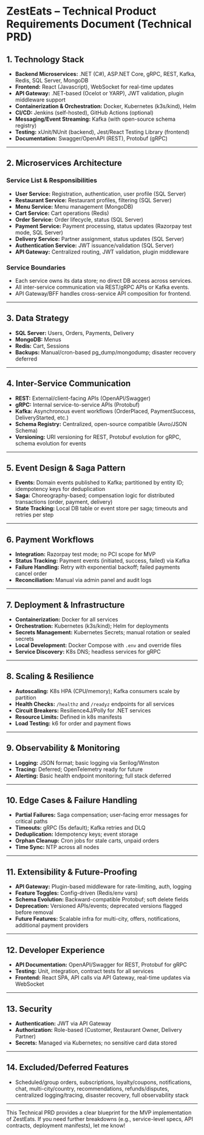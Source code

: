 # ZestEats – Technical Product Requirements Document (Technical PRD)

## 1. Technology Stack

- **Backend Microservices:** .NET (C#), ASP.NET Core, gRPC, REST, Kafka, Redis, SQL Server, MongoDB
- **Frontend:** React (Javascript), WebSocket for real-time updates
- **API Gateway:** .NET-based (Ocelot or YARP), JWT validation, plugin middleware support
- **Containerization & Orchestration:** Docker, Kubernetes (k3s/kind), Helm
- **CI/CD:** Jenkins (self-hosted), GitHub Actions (optional)
- **Messaging/Event Streaming:** Kafka (with open-source schema registry)
- **Testing:** xUnit/NUnit (backend), Jest/React Testing Library (frontend)
- **Documentation:** Swagger/OpenAPI (REST), Protobuf (gRPC)

---

## 2. Microservices Architecture

### Service List & Responsibilities

- **User Service:** Registration, authentication, user profile (SQL Server)
- **Restaurant Service:** Restaurant profiles, filtering (SQL Server)
- **Menu Service:** Menu management (MongoDB)
- **Cart Service:** Cart operations (Redis)
- **Order Service:** Order lifecycle, status (SQL Server)
- **Payment Service:** Payment processing, status updates (Razorpay test mode, SQL Server)
- **Delivery Service:** Partner assignment, status updates (SQL Server)
- **Authentication Service:** JWT issuance/validation (SQL Server)
- **API Gateway:** Centralized routing, JWT validation, plugin middleware

### Service Boundaries

- Each service owns its data store; no direct DB access across services.
- All inter-service communication via REST/gRPC APIs or Kafka events.
- API Gateway/BFF handles cross-service API composition for frontend.

---

## 3. Data Strategy

- **SQL Server:** Users, Orders, Payments, Delivery
- **MongoDB:** Menus
- **Redis:** Cart, Sessions
- **Backups:** Manual/cron-based pg_dump/mongodump; disaster recovery deferred

---

## 4. Inter-Service Communication

- **REST:** External/client-facing APIs (OpenAPI/Swagger)
- **gRPC:** Internal service-to-service APIs (Protobuf)
- **Kafka:** Asynchronous event workflows (OrderPlaced, PaymentSuccess, DeliveryStarted, etc.)
- **Schema Registry:** Centralized, open-source compatible (Avro/JSON Schema)
- **Versioning:** URI versioning for REST, Protobuf evolution for gRPC, schema evolution for events

---

## 5. Event Design & Saga Pattern

- **Events:** Domain events published to Kafka; partitioned by entity ID; idempotency keys for deduplication
- **Saga:** Choreography-based; compensation logic for distributed transactions (order, payment, delivery)
- **State Tracking:** Local DB table or event store per saga; timeouts and retries per step

---

## 6. Payment Workflows

- **Integration:** Razorpay test mode; no PCI scope for MVP
- **Status Tracking:** Payment events (initiated, success, failed) via Kafka
- **Failure Handling:** Retry with exponential backoff; failed payments cancel order
- **Reconciliation:** Manual via admin panel and audit logs

---

## 7. Deployment & Infrastructure

- **Containerization:** Docker for all services
- **Orchestration:** Kubernetes (k3s/kind); Helm for deployments
- **Secrets Management:** Kubernetes Secrets; manual rotation or sealed secrets
- **Local Development:** Docker Compose with `.env` and override files
- **Service Discovery:** K8s DNS; headless services for gRPC

---

## 8. Scaling & Resilience

- **Autoscaling:** K8s HPA (CPU/memory); Kafka consumers scale by partition
- **Health Checks:** `/healthz` and `/readyz` endpoints for all services
- **Circuit Breakers:** Resilience4J/Polly for .NET services
- **Resource Limits:** Defined in k8s manifests
- **Load Testing:** k6 for order and payment flows

---

## 9. Observability & Monitoring

- **Logging:** JSON format; basic logging via Serilog/Winston
- **Tracing:** Deferred; OpenTelemetry ready for future
- **Alerting:** Basic health endpoint monitoring; full stack deferred

---

## 10. Edge Cases & Failure Handling

- **Partial Failures:** Saga compensation; user-facing error messages for critical paths
- **Timeouts:** gRPC (5s default); Kafka retries and DLQ
- **Deduplication:** Idempotency keys; event storage
- **Orphan Cleanup:** Cron jobs for stale carts, unpaid orders
- **Time Sync:** NTP across all nodes

---

## 11. Extensibility & Future-Proofing

- **API Gateway:** Plugin-based middleware for rate-limiting, auth, logging
- **Feature Toggles:** Config-driven (Redis/env vars)
- **Schema Evolution:** Backward-compatible Protobuf; soft delete fields
- **Deprecation:** Versioned APIs/events; deprecated versions flagged before removal
- **Future Features:** Scalable infra for multi-city, offers, notifications, additional payment providers

---

## 12. Developer Experience

- **API Documentation:** OpenAPI/Swagger for REST, Protobuf for gRPC
- **Testing:** Unit, integration, contract tests for all services
- **Frontend:** React SPA, API calls via API Gateway, real-time updates via WebSocket

---

## 13. Security

- **Authentication:** JWT via API Gateway
- **Authorization:** Role-based (Customer, Restaurant Owner, Delivery Partner)
- **Secrets:** Managed via Kubernetes; no sensitive card data stored

---

## 14. Excluded/Deferred Features

- Scheduled/group orders, subscriptions, loyalty/coupons, notifications, chat, multi-city/country, recommendations, refunds/disputes, centralized logging/tracing, disaster recovery, full observability stack

---

This Technical PRD provides a clear blueprint for the MVP implementation of ZestEats. If you need further breakdowns (e.g., service-level specs, API contracts, deployment manifests), let me know!
